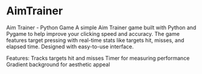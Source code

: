 # AimTrainer
Aim Trainer - Python Game
A simple Aim Trainer game built with Python and Pygame to help improve your clicking speed and accuracy. The game features target pressing with real-time stats like targets hit, misses, and elapsed time. Designed with easy-to-use interface.

Features:
Tracks targets hit and misses
Timer for measuring performance
Gradient background for aesthetic appeal
